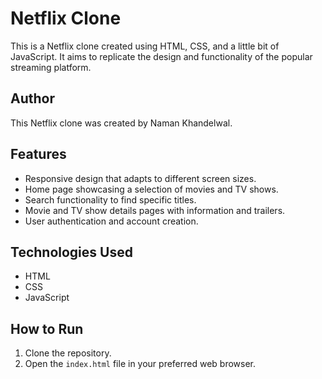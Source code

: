# Netflix Clone

This is a Netflix clone created using HTML, CSS, and a little bit of JavaScript. It aims to replicate the design and functionality of the popular streaming platform.

## Author

This Netflix clone was created by Naman Khandelwal.

## Features

- Responsive design that adapts to different screen sizes.
- Home page showcasing a selection of movies and TV shows.
- Search functionality to find specific titles.
- Movie and TV show details pages with information and trailers.
- User authentication and account creation.

## Technologies Used

- HTML
- CSS
- JavaScript

## How to Run

1. Clone the repository.
2. Open the ``` index.html ``` file in your preferred web browser.
